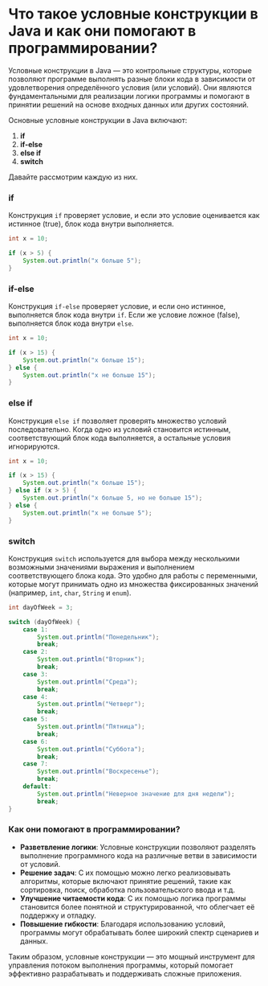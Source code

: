 # Что такое условные конструкции в Java и как они помогают в программировании?

Условные конструкции в Java — это контрольные структуры, которые позволяют программе выполнять разные блоки кода в зависимости от удовлетворения определённого условия (или условий). Они являются фундаментальными для реализации логики программы и помогают в принятии решений на основе входных данных или других состояний.

Основные условные конструкции в Java включают:

1. **if**
2. **if-else**
3. **else if**
4. **switch**

Давайте рассмотрим каждую из них.

### if

Конструкция `if` проверяет условие, и если это условие оценивается как истинное (true), блок кода внутри выполняется.

```java
int x = 10;

if (x > 5) {
    System.out.println("x больше 5");
}
```

### if-else

Конструкция `if-else` проверяет условие, и если оно истинное, выполняется блок кода внутри `if`. Если же условие ложное (false), выполняется блок кода внутри `else`.

```java
int x = 10;

if (x > 15) {
    System.out.println("x больше 15");
} else {
    System.out.println("x не больше 15");
}
```

### else if

Конструкция `else if` позволяет проверять множество условий последовательно. Когда одно из условий становится истинным, соответствующий блок кода выполняется, а остальные условия игнорируются.

```java
int x = 10;

if (x > 15) {
    System.out.println("x больше 15");
} else if (x > 5) {
    System.out.println("x больше 5, но не больше 15");
} else {
    System.out.println("x не больше 5");
}
```

### switch

Конструкция `switch` используется для выбора между несколькими возможными значениями выражения и выполнением соответствующего блока кода. Это удобно для работы с переменными, которые могут принимать одно из множества фиксированных значений (например, `int`, `char`, `String` и `enum`).

```java
int dayOfWeek = 3;

switch (dayOfWeek) {
    case 1:
        System.out.println("Понедельник");
        break;
    case 2:
        System.out.println("Вторник");
        break;
    case 3:
        System.out.println("Среда");
        break;
    case 4:
        System.out.println("Четверг");
        break;
    case 5:
        System.out.println("Пятница");
        break;
    case 6:
        System.out.println("Суббота");
        break;
    case 7:
        System.out.println("Воскресенье");
        break;
    default:
        System.out.println("Неверное значение для дня недели");
        break;
}
```

### Как они помогают в программировании?

- **Разветвление логики**: Условные конструкции позволяют разделять выполнение программного кода на различные ветви в зависимости от условий.
- **Решение задач**: С их помощью можно легко реализовывать алгоритмы, которые включают принятие решений, такие как сортировка, поиск, обработка пользовательского ввода и т.д.
- **Улучшение читаемости кода**: С их помощью логика программы становится более понятной и структурированной, что облегчает её поддержку и отладку.
- **Повышение гибкости**: Благодаря использованию условий, программы могут обрабатывать более широкий спектр сценариев и данных.

Таким образом, условные конструкции — это мощный инструмент для управления потоком выполнения программы, который помогает эффективно разрабатывать и поддерживать сложные приложения.